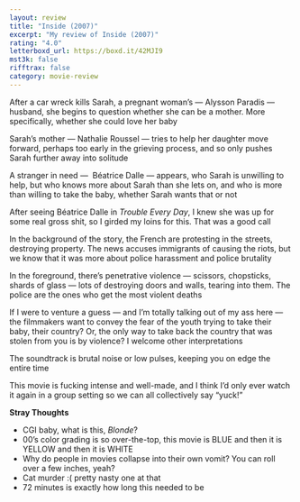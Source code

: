 ```yaml
---
layout: review
title: "Inside (2007)"
excerpt: "My review of Inside (2007)"
rating: "4.0"
letterboxd_url: https://boxd.it/42MJI9
mst3k: false
rifftrax: false
category: movie-review
---
```


After a car wreck kills Sarah, a pregnant woman’s — Alysson Paradis — husband, she begins to question whether she can be a mother. More specifically, whether she could love her baby

Sarah’s mother — Nathalie Roussel — tries to help her daughter move forward, perhaps too early in the grieving process, and so only pushes Sarah further away into solitude

A stranger in need —  Béatrice Dalle — appears, who Sarah is unwilling to help, but who knows more about Sarah than she lets on, and who is more than willing to take the baby, whether Sarah wants that or not

After seeing Béatrice Dalle in <i>Trouble Every Day</i>, I knew she was up for some real gross shit, so I girded my loins for this. That was a good call

In the background of the story, the French are protesting in the streets, destroying property. The news accuses immigrants of causing the riots, but we know that it was more about police harassment and police brutality

In the foreground, there’s penetrative violence — scissors, chopsticks, shards of glass — lots of destroying doors and walls, tearing into them. The police are the ones who get the most violent deaths

If I were to venture a guess — and I’m totally talking out of my ass here — the filmmakers want to convey the fear of the youth trying to take their baby, their country? Or, the only way to take back the country that was stolen from you is by violence? I welcome other interpretations

The soundtrack is brutal noise or low pulses, keeping you on edge the entire time

This movie is fucking intense and well-made, and I think I’d only ever watch it again in a group setting so we can all collectively say “yuck!”

<b>Stray Thoughts</b>

- CGI baby, what is this, <i>Blonde</i>?
- 00’s color grading is so over-the-top, this movie is BLUE and then it is YELLOW and then it is WHITE
- Why do people in movies collapse into their own vomit? You can roll over a few inches, yeah?
- Cat murder :( pretty nasty one at that
- 72 minutes is exactly how long this needed to be
